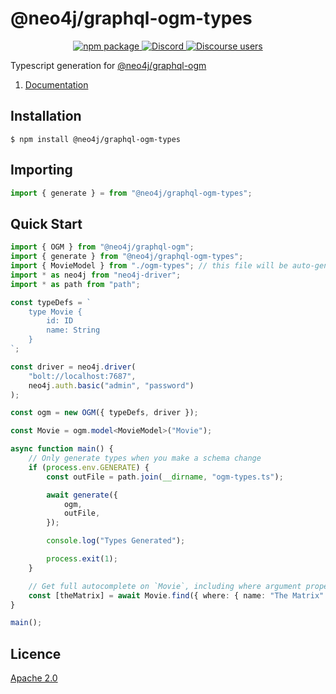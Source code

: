 # @neo4j/graphql-ogm-types

<p align="center">
  <a href="https://badge.fury.io/js/%40neo4j%2Fgraphql-ogm">
    <img alt="npm package" src="https://badge.fury.io/js/%40neo4j%2Fgraphql-ogm-types.svg">
  </a>
  <a href="https://discord.gg/neo4j">
    <img alt="Discord" src="https://img.shields.io/discord/787399249741479977?logo=discord&logoColor=white">
  </a>
  <a href="https://community.neo4j.com/c/drivers-stacks/graphql/33">
    <img alt="Discourse users" src="https://img.shields.io/discourse/users?logo=discourse&server=https%3A%2F%2Fcommunity.neo4j.com">
  </a>
</p>

Typescript generation for [@neo4j/graphql-ogm](https://www.npmjs.com/package/@neo4j/graphql-ogm)

1. [Documentation](https://neo4j.com/docs/graphql-manual/current/ogm/)

## Installation

```
$ npm install @neo4j/graphql-ogm-types
```

## Importing

```ts
import { generate } = from "@neo4j/graphql-ogm-types";
```

## Quick Start

```ts
import { OGM } from "@neo4j/graphql-ogm";
import { generate } from "@neo4j/graphql-ogm-types";
import { MovieModel } from "./ogm-types"; // this file will be auto-generated using 'generate'
import * as neo4j from "neo4j-driver";
import * as path from "path";

const typeDefs = `
    type Movie {
        id: ID
        name: String
    }
`;

const driver = neo4j.driver(
    "bolt://localhost:7687",
    neo4j.auth.basic("admin", "password")
);

const ogm = new OGM({ typeDefs, driver });

const Movie = ogm.model<MovieModel>("Movie");

async function main() {
    // Only generate types when you make a schema change
    if (process.env.GENERATE) {
        const outFile = path.join(__dirname, "ogm-types.ts");

        await generate({
            ogm,
            outFile,
        });

        console.log("Types Generated");

        process.exit(1);
    }

    // Get full autocomplete on `Movie`, including where argument properties plus the return value
    const [theMatrix] = await Movie.find({ where: { name: "The Matrix" } });
}

main();
```

## Licence

[Apache 2.0](https://github.com/neo4j/graphql/blob/master/packages/ogm/LICENSE.txt)
